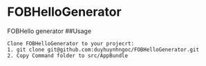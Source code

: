 # FOBHelloGenerator
FOBHello generator
##Usage
```
Clone FOBHelloGenerator to your projecrt:
1. git clone git@github.com:duyhuynhngoc/FOBHelloGenerator.git
2. Copy Command folder to src/AppBundle
```
